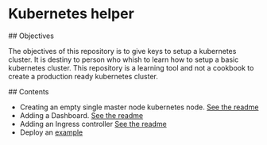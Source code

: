 # Kubernetes helper

## Objectives

The objectives of this repository is to give keys to setup a kubernetes cluster.
It is destiny to person who whish to learn how to setup a basic kubernetes cluster.
This repository is a learning tool and not a cookbook to create a production ready kubernetes cluster. 

## Contents

* Creating an empty single master node kubernetes node. [See the readme](vagrant/README.md)
* Adding a Dashboard. [See the readme](dashboard/README.md)
* Adding an Ingress controller [See the readme](ingress/README.md)
* Deploy an [example](samples/sentiment-analysis/README.md 
)

